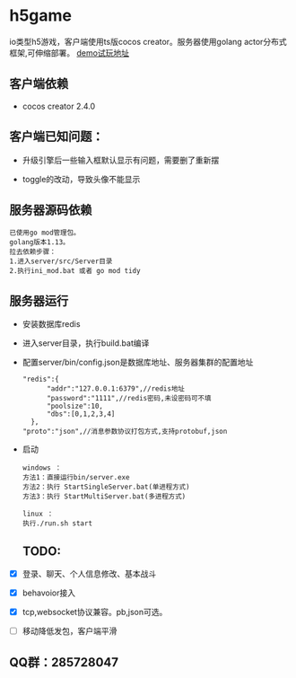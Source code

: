 # h5game

io类型h5游戏，客户端使用ts版cocos creator。服务器使用golang actor分布式框架,可伸缩部署。
[demo试玩地址](http://magicsea.top:82/web-mobile/)

## 客户端依赖

- cocos creator 2.4.0

## 客户端已知问题：

- 升级引擎后一些输入框默认显示有问题，需要删了重新摆

- toggle的改动，导致头像不能显示

## 服务器源码依赖

```
已使用go mod管理包。
golang版本1.13。
拉去依赖步骤：
1.进入server/src/Server目录
2.执行ini_mod.bat 或者 go mod tidy
```

## 服务器运行

- 安装数据库redis

- 进入server目录，执行build.bat编译

- 配置server/bin/config.json是数据库地址、服务器集群的配置地址
  
  ```
  "redis":{
        "addr":"127.0.0.1:6379",//redis地址
        "password":"1111",//redis密码,未设密码可不填
        "poolsize":10,
        "dbs":[0,1,2,3,4]
    },
  "proto":"json",//消息参数协议打包方式,支持protobuf,json
  ```

- 启动
  
  ```
  windows ：
  方法1：直接运行bin/server.exe 
  方法2：执行 StartSingleServer.bat(单进程方式)
  方法3：执行 StartMultiServer.bat(多进程方式)
      
  linux ：
  执行./run.sh start
  ```
  
  ## TODO:

- [x] 登录、聊天、个人信息修改、基本战斗

- [x] behavoior接入

- [x] tcp,websocket协议兼容。pb,json可选。

- [ ] 移动降低发包，客户端平滑

## QQ群：285728047
